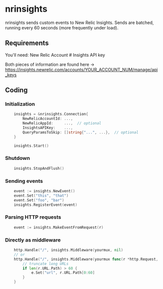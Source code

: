 # nrinsights

nrinsights sends custom events to New Relic Insights.  Sends are batched, running every 60 seconds (more frequently under load).

## Requirements

You'll need:
	New Relic Account #
	Insights API key

Both pieces of information are found here -> https://insights.newrelic.com/accounts/YOUR_ACCOUNT_NUM/manage/api_keys

## Coding

### Initialization

```go
    insights = &nrinsights.Connection{
        NewRelicAccountId: ...,
        NewRelicAppId:     ...,  // optional
        InsightsAPIKey:    ...,
        QueryParamsToSkip: []string{"...", ...},  // optional
    }

    insights.Start()
```

### Shutdown

```go
    insights.StopAndFlush()
```

### Sending events

```go
    event := insights.NewEvent()
    event.Set("this", "that")
    event.Set("foo", "bar")
    insights.RegisterEvent(event)
```

### Parsing HTTP requests

```go
    event := insights.MakeEventFromRequest(r)
```

### Directly as middleware

```go
    http.Handle("/", insights.Middleware(yourmux, nil)
    // or
    http.Handle("/", insights.Middleware(yourmux func(r *http.Request, e *nrinsights.Event) {
        // truncate long URLs
        if len(r.URL.Path) > 60 {
            e.Set("url", r.URL.Path[0:60]
        }
    }
```
